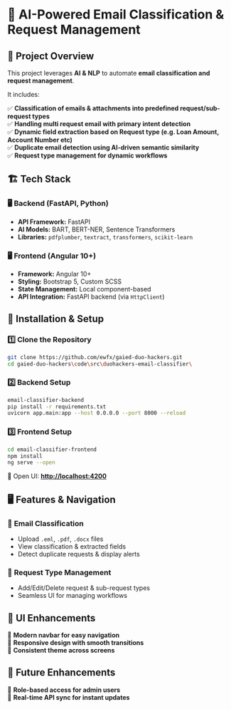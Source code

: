# 🚀 AI-Powered Email Classification & Request Management

## 📌 Project Overview
This project leverages **AI & NLP** to automate **email classification and request management**. 

It includes:

✅ **Classification of emails & attachments into predefined request/sub-request types**  
✅ **Handling multi request email with primary intent detection**  
✅ **Dynamic field extraction based on Request type (e.g. Loan Amount, Account Number etc)**  
✅ **Duplicate email detection using AI-driven semantic similarity**  
✅ **Request type management for dynamic workflows**  

## 🏗️ Tech Stack

### 🖥️ Backend (FastAPI, Python)
- **API Framework:** FastAPI
- **AI Models:** BART, BERT-NER, Sentence Transformers
- **Libraries:** `pdfplumber`, `textract`, `transformers`, `scikit-learn`

### 🖥️ Frontend (Angular 10+)
- **Framework:** Angular 10+
- **Styling:** Bootstrap 5, Custom SCSS
- **State Management:** Local component-based
- **API Integration:** FastAPI backend (via `HttpClient`)

## 🔧 Installation & Setup
### 1️⃣ Clone the Repository
```sh
git clone https://github.com/ewfx/gaied-duo-hackers.git
cd gaied-duo-hackers\code\src\duohackers-email-classifier\
```

### 2️⃣ Backend Setup
```sh
email-classifier-backend
pip install -r requirements.txt
uvicorn app.main:app --host 0.0.0.0 --port 8000 --reload
```

### 3️⃣ Frontend Setup
```sh
cd email-classifier-frontend
npm install
ng serve --open
```
📌 Open UI: **[http://localhost:4200](http://localhost:4200)**

## 🖥️ Features & Navigation
### 🔹 **Email Classification**
- Upload `.eml`, `.pdf`, `.docx` files
- View classification & extracted fields
- Detect duplicate requests & display alerts

### 🔹 **Request Type Management**
- Add/Edit/Delete request & sub-request types
- Seamless UI for managing workflows

## 🎨 UI Enhancements
🔹 **Modern navbar for easy navigation**  
🔹 **Responsive design with smooth transitions**  
🔹 **Consistent theme across screens**  

## 🚀 Future Enhancements
🔹 **Role-based access for admin users**  
🔹 **Real-time API sync for instant updates**
